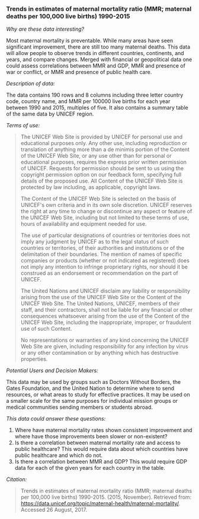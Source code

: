 ### **Trends in estimates of maternal mortality ratio (MMR; maternal deaths per 100,000 live births) 1990-2015**

_Why are these data interesting?_

Most maternal mortality is preventable. While many areas have seen significant improvement, there are still too many maternal deaths. 
This data will allow people to observe trends in different countries, continents, and years, and compare changes. Merged with financial 
or geopolitical data one could  assess correlations between MMR and GDP, MMR and presence of war or conflict, or MMR and presence of 
public health care.

_Description of data:_

The data contains 190 rows and 8 columns including three letter country code, country name, and MMR per 100000 live births for each 
year between 1990 and 2015, multiples of five. It also contains a summary table of the same data by UNICEF region.  

_Terms of use:_ 

>The UNICEF Web Site is provided by UNICEF for personal use and educational purposes only. Any other use, including reproduction 
or translation of anything more than a de minimis portion of the Content of the UNICEF Web Site, or any use other than for personal 
or educational purposes, requires the express prior written permission of UNICEF. Requests for permission should be sent to us using 
the copyright permission option on our feedback form, specifying full details of the proposed use. All Content of the UNICEF Web Site 
is protected by law including, as applicable, copyright laws.
>
>The Content of the UNICEF Web Site is selected on the basis of UNICEF's own criteria and in its own sole discretion. UNICEF reserves 
the right at any time to change or discontinue any aspect or feature of the UNICEF Web Site, including but not limited to these terms 
of use, hours of availability and equipment needed for use.
>
>The use of particular designations of countries or territories does not imply any judgment by UNICEF as to the legal status of such 
countries or territories, of their authorities and institutions or of the delimitation of their boundaries. The mention of names of 
specific companies or products (whether or not indicated as registered) does not imply any intention to infringe proprietary rights, 
nor should it be construed as an endorsement or recommendation on the part of UNICEF.
>
>The United Nations and UNICEF disclaim any liability or responsibility arising from the use of the UNICEF Web Site or the Content of 
the UNICEF Web Site. The United Nations, UNICEF, members of their staff, and their contractors, shall not be liable for any financial 
or other consequences whatsoever arising from the use of the Content of the UNICEF Web Site, including the inappropriate, improper, or 
fraudulent use of such Content.
>
>No representations or warranties of any kind concerning the UNICEF Web Site are given, including responsibility for any infection by 
virus or any other contamination or by anything which has destructive properties.

_Potential Users and Decision Makers:_

This data may be used by groups such as Doctors Without Borders, the Gates Foundation, and the United Nation to determine where to 
send resources, or what areas to study for effective practices. It may be used on a smaller scale for the same purposes for individual 
mission groups or medical communities sending members or students abroad.  

_This data could answer these questions:_

1)	Where have maternal mortality rates shown consistent improvement and where have those improvements been slower or non-existent?
2)	Is there a correlation between maternal mortality rate and access to public healthcare? This would require data about which 
countries have public healthcare and which do not.
3)	Is there a correlation between MMR and GDP? This would require GDP data for each of the given years for each country in the table.

_Citation:_

>Trends in estimates of maternal mortality ratio (MMR; maternal deaths per 100,000 live births) 1990-2015. (2015, November). Retrieved 
from: https://data.unicef.org/topic/maternal-health/maternal-mortality/. Accessed 26 August, 2017.
 
